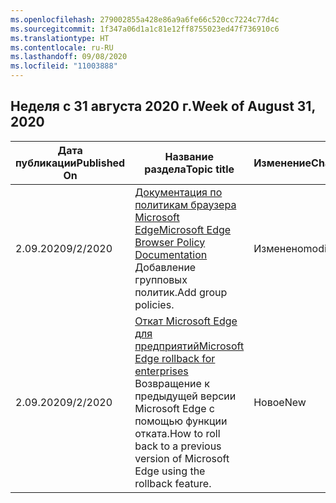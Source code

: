 ```yaml
---
ms.openlocfilehash: 279002855a428e86a9a6fe66c520cc7224c77d4c
ms.sourcegitcommit: 1f347a06d1a1c81e12ff8755023ed47f736910c6
ms.translationtype: HT
ms.contentlocale: ru-RU
ms.lasthandoff: 09/08/2020
ms.locfileid: "11003888"
---
```

<!-- This file is generated automatically each week. Changes made to this file will be overwritten.-->




## <span data-ttu-id="5ca6c-101">Неделя с 31 августа 2020 г.</span><span class="sxs-lookup"><span data-stu-id="5ca6c-101">Week of August 31, 2020</span></span>


| <span data-ttu-id="5ca6c-102">Дата публикации</span><span class="sxs-lookup"><span data-stu-id="5ca6c-102">Published On</span></span> |<span data-ttu-id="5ca6c-103">Название раздела</span><span class="sxs-lookup"><span data-stu-id="5ca6c-103">Topic title</span></span> | <span data-ttu-id="5ca6c-104">Изменение</span><span class="sxs-lookup"><span data-stu-id="5ca6c-104">Change</span></span> |
|------|------------|--------|
| <span data-ttu-id="5ca6c-105">2.09.2020</span><span class="sxs-lookup"><span data-stu-id="5ca6c-105">9/2/2020</span></span> | [<span data-ttu-id="5ca6c-106">Документация по политикам браузера Microsoft Edge</span><span class="sxs-lookup"><span data-stu-id="5ca6c-106">Microsoft Edge Browser Policy Documentation</span></span>](/DeployEdge/microsoft-edge-policies)<br><span data-ttu-id="5ca6c-107">Добавление групповых политик.</span><span class="sxs-lookup"><span data-stu-id="5ca6c-107">Add group policies.</span></span> | <span data-ttu-id="5ca6c-108">Изменено</span><span class="sxs-lookup"><span data-stu-id="5ca6c-108">modified</span></span> |
| <span data-ttu-id="5ca6c-109">2.09.2020</span><span class="sxs-lookup"><span data-stu-id="5ca6c-109">9/2/2020</span></span> | [<span data-ttu-id="5ca6c-110">Откат Microsoft Edge для предприятий</span><span class="sxs-lookup"><span data-stu-id="5ca6c-110">Microsoft Edge rollback for enterprises</span></span>](/DeployEdge/edge-learnmore-rollback)<br><span data-ttu-id="5ca6c-111">Возвращение к предыдущей версии Microsoft Edge с помощью функции отката.</span><span class="sxs-lookup"><span data-stu-id="5ca6c-111">How to roll back to a previous version of Microsoft Edge using the rollback feature.</span></span> | <span data-ttu-id="5ca6c-112">Новое</span><span class="sxs-lookup"><span data-stu-id="5ca6c-112">New</span></span> 